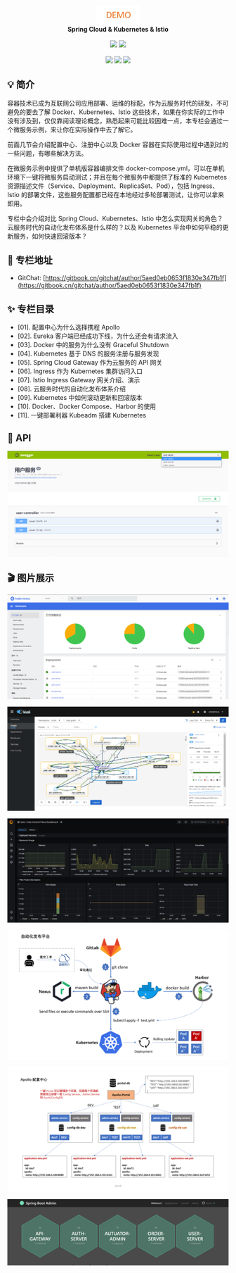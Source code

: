 <p align="center">
<img alt="14032" src="./assets/demo.jpg" />
<br>
<b>Spring Cloud & Kubernetes & Istio</b>
<br><br>
<a title="Build Status" target="_blank" href="https://travis-ci.com/14032/cloud"><img src="https://img.shields.io/travis/14032/cloud.svg?style=flat-square"></a>
<a title="MIT" target="_blank" href="https://opensource.org/licenses/MIT"><img src="https://img.shields.io/badge/license-MIT-orange.svg?style=flat-square"></a>
<br><br>
<a title="GitHub Watchers" target="_blank" href="https://github.com/14032/cloud/watchers"><img src="https://img.shields.io/github/watchers/14032/cloud.svg?label=Watchers&style=social"></a>  
<a title="GitHub Stars" target="_blank" href="https://github.com/14032/cloud/stargazers"><img src="https://img.shields.io/github/stars/14032/cloud.svg?label=Stars&style=social"></a>  
<a title="GitHub Forks" target="_blank" href="https://github.com/14032/cloud/network/members"><img src="https://img.shields.io/github/forks/14032/cloud.svg?label=Forks&style=social"></a>  
</p>

## :bulb: 简介 

容器技术已成为互联网公司应用部署、运维的标配，作为云服务时代的研发，不可避免的要去了解 Docker、Kubernetes、Istio 这些技术，如果在你实际的工作中没有涉及到，仅仅靠阅读理论概念，熟悉起来可能比较困难一点，本专栏会通过一个微服务示例，来让你在实际操作中去了解它。

前面几节会介绍配置中心、注册中心以及 Docker 容器在实际使用过程中遇到过的一些问题，有哪些解决方法。

在微服务示例中提供了单机版容器编排文件 docker-compose.yml，可以在单机环境下一键将微服务启动测试；并且在每个微服务中都提供了标准的 Kubernetes 资源描述文件（Service、Deployment、ReplicaSet、Pod），包括 Ingress、Istio 的部署文件，这些服务配置都已经在本地经过多轮部署测试，让你可以拿来即用。

专栏中会介绍对比 Spring Cloud、Kubernetes、Istio 中怎么实现网关的角色？云服务时代的自动化发布体系是什么样的？以及 Kubernetes 平台中如何平稳的更新服务，如何快速回滚版本？

## :loudspeaker: 专栏地址 

- GitChat: [https://gitbook.cn/gitchat/author/5aed0eb0653f1830e347fb1f](https://gitbook.cn/gitchat/author/5aed0eb0653f1830e347fb1f)

## :sparkles: 专栏目录

- [01]. 配置中心为什么选择携程 Apollo
- [02]. Eureka 客户端已经成功下线，为什么还会有请求流入
- [03]. Docker 中的服务为什么没有 Graceful Shutdown
- [04]. Kubernetes 基于 DNS 的服务注册与服务发现
- [05]. Spring Cloud Gateway 作为云服务的 API 网关
- [06]. Ingress 作为 Kubernetes 集群访问入口
- [07]. Istio Ingress Gateway 网关介绍、演示
- [08]. 云服务时代的自动化发布体系介绍
- [09]. Kubernetes 中如何滚动更新和回滚版本
- [10]. Docker、Docker Compose、Harbor 的使用
- [11]. 一键部署利器 Kubeadm 搭建 Kubernetes

## :book: API 

![image](assets/swagger.jpg) 

## :clapper: 图片展示

![image](assets/dashboard.png) 
 
![image](assets/kiali.png) 
 
![image](assets/grafana.png) 

![image](assets/devops.png) 

![image](assets/apollo.png) 

![image](assets/actuator.jpg) 